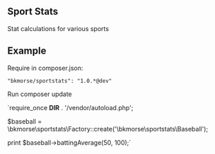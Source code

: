 Sport Stats
------------

Stat calculations for various sports

Example
--------

Require in composer.json:

`"bkmorse/sportstats": "1.0.*@dev"`

Run composer update


`require_once __DIR__ . '/vendor/autoload.php';

$baseball = \bkmorse\sportstats\Factory::create('\bkmorse\sportstats\Baseball');

print $baseball->battingAverage(50, 100);`
